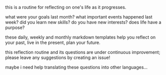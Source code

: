 this is a routine for reflecting on one's life as it progresses.

what were your goals last month? what important events happened last week? did you learn new skills? do you have new interests? does life have a purpose?

these daily, weekly and monthly markdown templates help you reflect on your past, live in the present, plan your future.

this reflection routine and its questions are under continuous improvement; please leave any suggestions by creating an issue!

maybe i need help translating these questions into other languages...